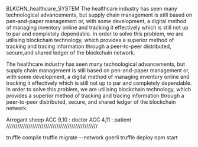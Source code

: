 BLKCHN_healthcare_SYSTEM
The healthcare industry has seen many technological advancements, but supply chain management is still based on pen-and-paper management or, with some development, a digital method of managing inventory online and tracking it effectively which is still not up to par and completely dependable. In order to solve this problem, we are utilising blockchain technology, which provides a superior method of tracking and tracing information through a peer-to-peer distributed, secure,and shared ledger of the blockchain network.


The healthcare industry has seen many technological 
advancements, but supply chain management is still based on 
pen-and-paper management or, with some development, a digital 
method of managing inventory online and tracking it effectively
which is still not up to par and completely dependable. In 
order to solve this problem, we are utilising blockchain 
technology, which provides a superior method of tracking and 
tracing information through a peer-to-peer distributed, secure,
and shared ledger of the blockchain network.

Arrogant sheep
ACC 9,10 : doctor
ACC 4,11 : patient
/////////////////////////////////////////////////












truffle compile 
truffle migrate --network goerli
truffle deploy 
npm start





